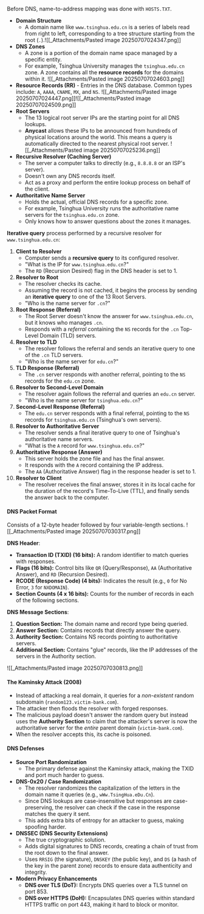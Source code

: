 Before DNS, name-to-address mapping was done with `HOSTS.TXT`.

- **Domain Structure**
	- A domain name like `www.tsinghua.edu.cn` is a series of labels read from right to left, corresponding to a tree structure starting from the root (`.`).![[_Attachments/Pasted image 20250707024347.png]]
- **DNS Zones**
	- A zone is a portion of the domain name space managed by a specific entity.
	- For example, Tsinghua University manages the `tsinghua.edu.cn` zone. A zone contains all the **resource records** for the domains within it.
	  ![[_Attachments/Pasted image 20250707024603.png]]
- **Resource Records (RR)**
		- Entries in the DNS database. Common types include: `A`, `AAAA`, `CNAME`, `MX`, and `NS`.
	  ![[_Attachments/Pasted image 20250707024447.png]]![[_Attachments/Pasted image 20250707024509.png]]
- **Root Servers**
	- The 13 logical root server IPs are the starting point for all DNS lookups.
	- **Anycast** allows these IPs to be announced from hundreds of physical locations around the world. This means a query is automatically directed to the nearest physical root server.
	  ![[_Attachments/Pasted image 20250707025236.png]]
- **Recursive Resolver (Caching Server)**
	- The server a computer talks to directly (e.g., `8.8.8.8` or an ISP's server).
	- Doesn't own any DNS records itself.
	- Act as a proxy and perform the entire lookup process on behalf of the client.
- **Authoritative Name Server**
	- Holds the actual, official DNS records for a specific zone.
	- For example, Tsinghua University runs the authoritative name servers for the `tsinghua.edu.cn` zone.
	- Only knows how to answer questions about the zones it manages.
	  
**Iterative query** process performed by a recursive resolver for `www.tsinghua.edu.cn`:
1. **Client to Resolver**
	- Computer sends a **recursive query** to its configured resolver.
	- "What is the IP for `www.tsinghua.edu.cn`?"
	- The `RD` (Recursion Desired) flag in the DNS header is set to 1.
2. **Resolver to Root**
	- The resolver checks its cache.
	- Assuming the record is not cached, it begins the process by sending an **iterative query** to one of the 13 Root Servers.
	- "Who is the name server for `.cn`?"
3. **Root Response (Referral)**
	- The Root Server doesn't know the answer for `www.tsinghua.edu.cn`, but it knows who manages `.cn`.
	- Responds with a _referral_ containing the `NS` records for the `.cn` Top-Level Domain (TLD) servers.
4. **Resolver to TLD**
	- The resolver follows the referral and sends an iterative query to one of the `.cn` TLD servers.
	- "Who is the name server for `edu.cn`?"
5. **TLD Response (Referral)**
	- The `.cn` server responds with another referral, pointing to the `NS` records for the `edu.cn` zone.
6. **Resolver to Second-Level Domain**
	- The resolver again follows the referral and queries an `edu.cn` server.
	- "Who is the name server for `tsinghua.edu.cn`?"
7. **Second-Level Response (Referral)**
	- The `edu.cn` server responds with a final referral, pointing to the `NS` records for `tsinghua.edu.cn` (Tsinghua's own servers).
8. **Resolver to Authoritative Server**
	- The resolver sends a final iterative query to one of Tsinghua's authoritative name servers.
	- "What is the `A` record for `www.tsinghua.edu.cn`?"
9. **Authoritative Response (Answer)**
	- This server holds the zone file and has the final answer.
	- It responds with the `A` record containing the IP address.
	- The `AA` (Authoritative Answer) flag in the response header is set to 1.
10. **Resolver to Client**
	- The resolver receives the final answer, stores it in its local cache for the duration of the record's Time-To-Live (TTL), and finally sends the answer back to the computer.

#### DNS Packet Format
Consists of a 12-byte header followed by four variable-length sections.
![[_Attachments/Pasted image 20250707030317.png]]

**DNS Header**:
- **Transaction ID (TXID) (16 bits):** A random identifier to match queries with responses.
- **Flags (16 bits):** Control bits like `QR` (Query/Response), `AA` (Authoritative Answer), and `RD` (Recursion Desired).
- **RCODE (Response Code) (4 bits):** Indicates the result (e.g., `0` for No Error, `3` for `NXDOMAIN`).
- **Section Counts (4 x 16 bits):** Counts for the number of records in each of the following sections.

**DNS Message Sections**:
1. **Question Section:** The domain name and record type being queried.
2. **Answer Section:** Contains records that directly answer the query.
3. **Authority Section:** Contains NS records pointing to authoritative servers.
4. **Additional Section:** Contains "glue" records, like the IP addresses of the servers in the Authority section.

![[_Attachments/Pasted image 20250707030813.png]]
#### The Kaminsky Attack (2008)
- Instead of attacking a real domain, it queries for a _non-existent_ random subdomain (`random123.victim-bank.com`).
- The attacker then floods the resolver with forged responses.
- The malicious payload doesn't answer the random query but instead uses the **Authority Section** to claim that the attacker's server is now the authoritative server for the _entire_ parent domain (`victim-bank.com`).
- When the resolver accepts this, its cache is poisoned.

#### DNS Defenses
- **Source Port Randomization**
	- The primary defense against the Kaminsky attack, making the TXID and port much harder to guess.
- **DNS-0x20 / Case Randomization**
	- The resolver randomizes the capitalization of the letters in the domain name it queries (e.g., `wWw.TsingHua.eDu.Cn`).
	- Since DNS lookups are case-insensitive but responses are case-preserving, the resolver can check if the case in the response matches the query it sent.
	- This adds extra bits of entropy for an attacker to guess, making spoofing harder.
- **DNSSEC (DNS Security Extensions)**
	- The true cryptographic solution.
	- Adds digital signatures to DNS records, creating a chain of trust from the root down to the final answer.
	- Uses `RRSIG` (the signature), `DNSKEY` (the public key), and `DS` (a hash of the key in the parent zone) records to ensure data authenticity and integrity.
- **Modern Privacy Enhancements**
    - **DNS over TLS (DoT):** Encrypts DNS queries over a TLS tunnel on port 853.
    - **DNS over HTTPS (DoH):** Encapsulates DNS queries within standard HTTPS traffic on port 443, making it hard to block or monitor.